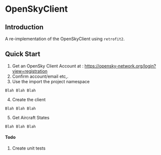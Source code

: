 # OpenSkyClient

## Introduction
A re-implementation of the OpenSkyClient using `retrofit2`.


## Quick Start

1. Get an OpenSky Client Account at : https://opensky-network.org/login?view=registration
2. Confirm account/email etc,.
3. Use the import the project namespace
````
Blah Blah Blah
````
4. Create the client 
````
Blah Blah Blah
````
5. Get Aircraft States
````
Blah Blah Blah
````


#### Todo
1. Create unit tests